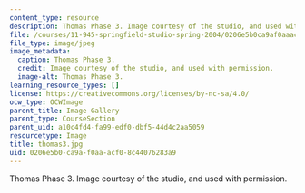 ```yaml
---
content_type: resource
description: Thomas Phase 3. Image courtesy of the studio, and used with permission.
file: /courses/11-945-springfield-studio-spring-2004/0206e5b0ca9af0aaacf08c44076283a9_thomas3.jpg
file_type: image/jpeg
image_metadata:
  caption: Thomas Phase 3.
  credit: Image courtesy of the studio, and used with permission.
  image-alt: Thomas Phase 3.
learning_resource_types: []
license: https://creativecommons.org/licenses/by-nc-sa/4.0/
ocw_type: OCWImage
parent_title: Image Gallery
parent_type: CourseSection
parent_uid: a10c4fd4-fa99-edf0-dbf5-44d4c2aa5059
resourcetype: Image
title: thomas3.jpg
uid: 0206e5b0-ca9a-f0aa-acf0-8c44076283a9
---
```

Thomas Phase 3. Image courtesy of the studio, and used with permission.